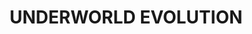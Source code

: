 ---
menu:
  sidebar:
    identifier: underworld_evolution
    name: Underworld evolution
    parent: redes
    weight: 0
title: UNDERWORLD EVOLUTION
---